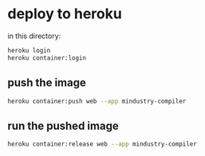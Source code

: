 
# deploy to heroku

in this directory:

```sh
heroku login
heroku container:login
```

## push the image

```sh
heroku container:push web --app mindustry-compiler
```

## run the pushed image

```sh
heroku container:release web --app mindustry-compiler
```
